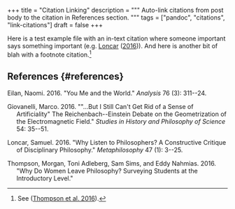+++
title = "Citation Linking"
description = """
  Auto-link citations from post body to the citation in References
  section.
  """
tags = ["pandoc", "citations", "link-citations"]
draft = false
+++

Here is a test example file with an in-text citation where someone
important says something important (e.g. [Loncar](#ref-loncar2016)
([2016](#ref-loncar2016))). And here is another bit of blah with a
footnote citation.[^fn:1]

## References {#references}

<div id="refs" class="references csl-bib-body hanging-indent">
  <div></div>


<div id="ref-eilan2016" class="csl-entry">
  <div></div>

Eilan, Naomi. 2016. "You Me and the World." *Analysis* 76 (3): 311--24.

</div>

<div id="ref-giovanelli2016" class="csl-entry">
  <div></div>

Giovanelli, Marco. 2016. "\"\...But I Still Can't Get Rid of a Sense of
Artificiality\" The Reichenbach--Einstein Debate on the Geometrization
of the Electromagnetic Field." *Studies in History and Philosophy of
Science* 54: 35--51.

</div>

<div id="ref-loncar2016" class="csl-entry">
  <div></div>

Loncar, Samuel. 2016. "Why Listen to Philosophers? A Constructive
Critique of Disciplinary Philosophy." *Metaphilosophy* 47 (1): 3--25.

</div>

<div id="ref-thompson2016" class="csl-entry">
  <div></div>

Thompson, Morgan, Toni Adleberg, Sam Sims, and Eddy Nahmias. 2016. "Why
Do Women Leave Philosophy? Surveying Students at the Introductory
Level."

</div>

</div>

[^fn:1]: See ([Thompson et al. 2016](#ref-thompson2016)).
